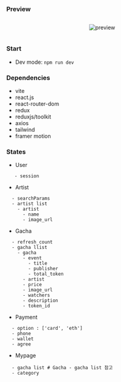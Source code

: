 ### Preview

<div
  style="
    display: flex;
    justify-content: center;
    align-items: center;
    width: 100%;
    "
>

![preview](./public/NTTTT_시연영상.gif)

</div>

### Start

- Dev mode: `npm run dev`

### Dependencies

- vite
- react.js
- react-router-dom
- redux
- reduxjs/toolkit
- axios
- tailwind
- framer motion

### States

- User

```
   - session
```

- Artist

```
  - searchParams
  - artist list
    - artist
      - name
      - image_url
```

- Gacha

```
  - refresh_count
  - gacha llist
    - gacha
      - event
        - title
        - publisher
        - total_token
      - artist
      - price
      - image_url
      - watchers
      - description
      - token_id
```

- Payment

```
  - option : ['card', 'eth']
  - phone
  - wallet
  - agree
```

- Mypage

```
  - gacha list # Gacha - gacha list 참고
  - category
```
